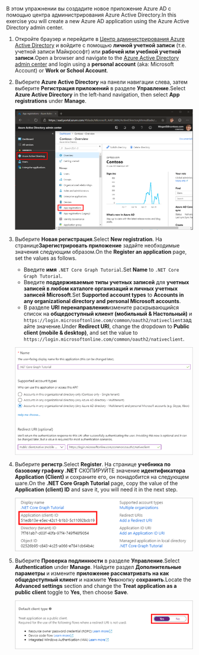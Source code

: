 <!-- markdownlint-disable MD002 MD041 -->

<span data-ttu-id="b47d3-101">В этом упражнении вы создадите новое приложение Azure AD с помощью центра администрирования Azure Active Directory.</span><span class="sxs-lookup"><span data-stu-id="b47d3-101">In this exercise you will create a new Azure AD application using the Azure Active Directory admin center.</span></span>

1. <span data-ttu-id="b47d3-102">Откройте браузер и перейдите в [Центр администрирования Azure Active Directory](https://aad.portal.azure.com) и войдите с помощью **личной учетной записи** (т.е. учетной записи Майкрософт) или **рабочей или учебной учетной записи**.</span><span class="sxs-lookup"><span data-stu-id="b47d3-102">Open a browser and navigate to the [Azure Active Directory admin center](https://aad.portal.azure.com) and login using a **personal account** (aka: Microsoft Account) or **Work or School Account**.</span></span>

1. <span data-ttu-id="b47d3-103">Выберите **Azure Active Directory** на панели навигации слева, затем выберите **Регистрация приложений** в разделе **Управление**.</span><span class="sxs-lookup"><span data-stu-id="b47d3-103">Select **Azure Active Directory** in the left-hand navigation, then select **App registrations** under **Manage**.</span></span>

    ![<span data-ttu-id="b47d3-104">Снимок экрана с регистрациями приложений</span><span class="sxs-lookup"><span data-stu-id="b47d3-104">A screenshot of the App registrations</span></span> ](./images/aad-portal-app-registrations.png)

1. <span data-ttu-id="b47d3-105">Выберите **Новая регистрация**.</span><span class="sxs-lookup"><span data-stu-id="b47d3-105">Select **New registration**.</span></span> <span data-ttu-id="b47d3-106">На странице**Зарегистрировать приложение** задайте необходимые значения следующим образом.</span><span class="sxs-lookup"><span data-stu-id="b47d3-106">On the **Register an application** page, set the values as follows.</span></span>

    - <span data-ttu-id="b47d3-107">Введите **имя** `.NET Core Graph Tutorial`.</span><span class="sxs-lookup"><span data-stu-id="b47d3-107">Set **Name** to `.NET Core Graph Tutorial`.</span></span>
    - <span data-ttu-id="b47d3-108">Введите **поддерживаемые типы учетных записей** для **учетных записей в любом каталоге организаций и личных учетных записей Microsoft**.</span><span class="sxs-lookup"><span data-stu-id="b47d3-108">Set **Supported account types** to **Accounts in any organizational directory and personal Microsoft accounts**.</span></span>
    - <span data-ttu-id="b47d3-109">В разделе **URI перенаправления**измените раскрывающийся список на **общедоступный клиент (мобильный & Настольный)** и `https://login.microsoftonline.com/common/oauth2/nativeclient`задайте значение.</span><span class="sxs-lookup"><span data-stu-id="b47d3-109">Under **Redirect URI**, change the dropdown to **Public client (mobile & desktop)**, and set the value to `https://login.microsoftonline.com/common/oauth2/nativeclient`.</span></span>

    ![Снимок страницы "регистрация приложения"](./images/aad-register-an-app.png)

1. <span data-ttu-id="b47d3-111">Выберите **регистр**.</span><span class="sxs-lookup"><span data-stu-id="b47d3-111">Select **Register**.</span></span> <span data-ttu-id="b47d3-112">На странице **учебника по базовому графику .NET** СКОПИРУЙТЕ значение **идентификатора Application (Client)** и сохраните его, он понадобится на следующем шаге.</span><span class="sxs-lookup"><span data-stu-id="b47d3-112">On the **.NET Core Graph Tutorial** page, copy the value of the **Application (client) ID** and save it, you will need it in the next step.</span></span>

    ![Снимок экрана с ИДЕНТИФИКАТОРом приложения для новой регистрации приложения](./images/aad-application-id.png)

1. <span data-ttu-id="b47d3-114">Выберите **Проверка подлинности** в разделе **Управление**.</span><span class="sxs-lookup"><span data-stu-id="b47d3-114">Select **Authentication** under **Manage**.</span></span> <span data-ttu-id="b47d3-115">Найдите раздел **Дополнительные параметры** и измените **приложение рассматривать на как общедоступный клиент** и нажмите **Yes**кнопку **сохранить**.</span><span class="sxs-lookup"><span data-stu-id="b47d3-115">Locate the **Advanced settings** section and change the **Treat application as a public client** toggle to **Yes**, then choose **Save**.</span></span>

    ![Снимок экрана: раздел "тип клиента по умолчанию"](./images/aad-default-client-type.png)
